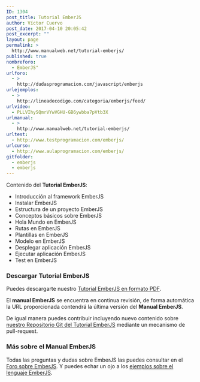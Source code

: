 ```yaml
---
ID: 1304
post_title: Tutorial EmberJS
author: Víctor Cuervo
post_date: 2017-04-10 20:05:42
post_excerpt: ""
layout: page
permalink: >
  http://www.manualweb.net/tutorial-emberjs/
published: true
nombreforo:
  - EmberJS"
urlforo:
  - >
    http://dudasprogramacion.com/javascript/emberjs
urlejemplos:
  - >
    http://lineadecodigo.com/categoria/emberjs/feed/
urlvideo:
  - PLLVIhySQmrVYwVGHU-GB6ywbba7pVtb3X
urlmanual:
  - >
    http://www.manualweb.net/tutorial-emberjs/
urltest:
  - http://www.testprogramacion.com/emberjs/
urlcurso:
  - http://www.aulaprogramacion.com/emberjs/
gitfolder:
  - emberjs
  - emberjs
---
```

Contenido del **Tutorial EmberJS**:

*   Introducción al framework EmberJS
*   Instalar EmberJS
*   Estructura de un proyecto EmberJS
*   Conceptos básicos sobre EmberJS
*   Hola Mundo en EmberJS
*   Rutas en EmberJS
*   Plantillas en EmberJS
*   Modelo en EmberJS
*   Desplegar aplicación EmberJS
*   Ejecutar aplicación EmberJS
*   Test en EmberJS

### Descargar Tutorial EmberJS

Puedes descargarte nuestro [Tutorial EmberJS en formato PDF][1].

El **manual EmberJS** se encuentra en continua revisión, de forma automática la URL proporcionada contendrá la última versión del **Manual EmberJS**.

De igual manera puedes contribuir incluyendo nuevo contenido sobre [nuestro Repositorio Git del Tutorial EmberJS][1] mediante un mecanismo de pull-request.

### Más sobre el Manual EmberJS

Todas las preguntas y dudas sobre EmberJS las puedes consultar en el [Foro sobre EmberJS][2]. Y puedes echar un ojo a los [ejemplos sobre el lenguaje EmberJS][3].

 [1]: https://gitprint.com/manualweb/manualweb/blob/master/ember/pdf/tutorial-ember-pdf.md
 [2]: http://dudasprogramacion.com/javascript/emberjs
 [3]: http://lineadecodigo.com/categoria/emberjs